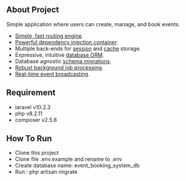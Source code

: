 ## About Project

Simple application where users can create, manage, and book events.

- [Simple, fast routing engine](https://laravel.com/docs/routing).
- [Powerful dependency injection container](https://laravel.com/docs/container).
- Multiple back-ends for [session](https://laravel.com/docs/session) and [cache](https://laravel.com/docs/cache) storage.
- Expressive, intuitive [database ORM](https://laravel.com/docs/eloquent).
- Database agnostic [schema migrations](https://laravel.com/docs/migrations).
- [Robust background job processing](https://laravel.com/docs/queues).
- [Real-time event broadcasting](https://laravel.com/docs/broadcasting).

## Requirement

- laravel v10.2.3
- php v8.2.11
- composer v2.5.8

## How To Run

- Clone this project
- Clone file .env.example and rename to .env
- Create database name: event_booking_system_db
- Run : php artisan migrate